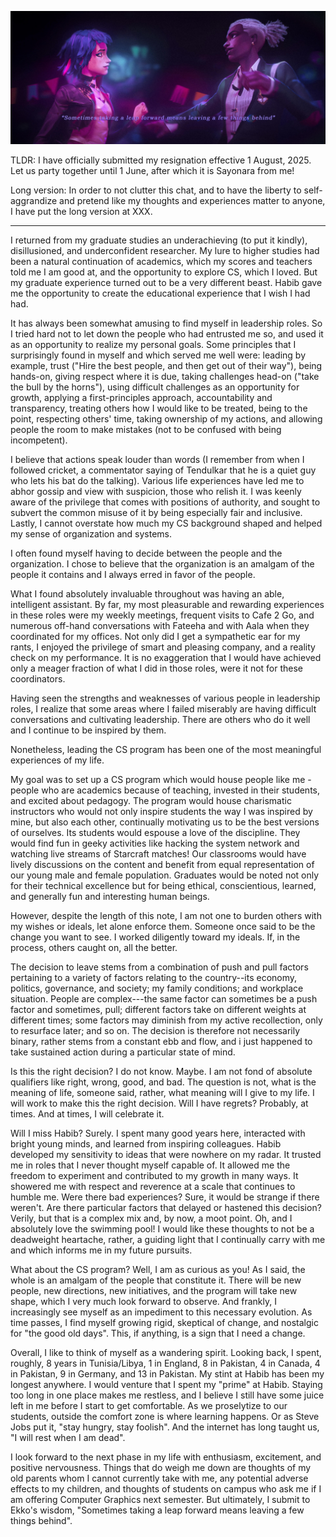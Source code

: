 [![Ekko and Jinx](/assets/images/leap.jpg)](https://www.reddit.com/r/arcane/comments/1hcbji2/i_made_that_by_myself_from_two_frames_of_ekko/)

TLDR: I have officially submitted my resignation effective 1 August, 2025. Let us party together until 1 June, after which it is Sayonara from me!

Long version: In order to not clutter this chat, and to have the liberty to self-aggrandize and pretend like my thoughts and experiences matter to anyone, I have put the long version at XXX.

--------------------------------------------------

I returned from my graduate studies an underachieving (to put it kindly), disillusioned, and underconfident researcher. My lure to higher studies had been a natural continuation of academics, which my scores and teachers told me I am good at, and the opportunity to explore CS, which I loved. But my graduate experience turned out to be a very different beast. Habib gave me the opportunity to create the educational experience that I wish I had had.

It has always been somewhat amusing to find myself in leadership roles. So I tried hard not to let down the people who had entrusted me so, and used it as an opportunity to realize my personal goals. Some principles that I surprisingly found in myself and which served me well were: leading by example, trust ("Hire the best people, and then get out of their way"), being hands-on, giving respect where it is due, taking challenges head-on ("take the bull by the horns"), using difficult challenges as an opportunity for growth, applying a first-principles approach, accountability and transparency, treating others how I would like to be treated, being to the point, respecting others' time, taking ownership of my actions, and allowing people the room to make mistakes (not to be confused with being incompetent).

I believe that actions speak louder than words (I remember from when I followed cricket, a commentator saying of Tendulkar that he is a quiet guy who lets his bat do the talking). Various life experiences have led me to abhor gossip and view with suspicion, those who relish it. I was keenly aware of the privilege that comes with positions of authority, and sought to subvert the common misuse of it by being especially fair and inclusive. Lastly, I cannot overstate how much my CS background shaped and helped my sense of organization and systems.

I often found myself having to decide between the people and the organization. I chose to believe that the organization is an amalgam of the people it contains and I always erred in favor of the people.

What I found absolutely invaluable throughout was having an able, intelligent assistant. By far, my most pleasurable and rewarding experiences in these roles were my weekly meetings, frequent visits to Cafe 2 Go, and numerous off-hand conversations with Fateeha and with Aala when they coordinated for my offices. Not only did I get a sympathetic ear for my rants, I enjoyed the privilege of smart and pleasing company, and a reality check on my performance. It is no exaggeration that I would have achieved only a meager fraction of what I did in those roles, were it not for these coordinators.

Having seen the strengths and weaknesses of various people in leadership roles, I realize that some areas where I failed miserably are having difficult conversations and cultivating leadership. There are others who do it well and I continue to be inspired by them.

Nonetheless, leading the CS program has been one of the most meaningful experiences of my life.

My goal was to set up a CS program which would house people like me - people who are academics because of teaching, invested in their students, and excited about pedagogy. The program would house charismatic instructors who would not only inspire students the way I was inspired by mine, but also each other, continually motivating us to be the best versions of ourselves. Its students would espouse a love of the discipline. They would find fun in geeky activities like hacking the system network and watching live streams of Starcraft matches! Our classrooms would have lively discussions on the content and benefit from equal representation of our young male and female population. Graduates would be noted not only for their technical excellence but for being ethical, conscientious, learned, and generally fun and interesting human beings.

However, despite the length of this note, I am not one to burden others with my wishes or ideals, let alone enforce them. Someone once said to be the change you want to see. I worked diligently toward my ideals. If, in the process, others caught on, all the better.

The decision to leave stems from a combination of push and pull factors pertaining to a variety of factors relating to the country--its economy, politics, governance, and society; my family conditions; and workplace situation. People are complex---the same factor can sometimes be a push factor and sometimes, pull; different factors take on different weights at different times; some factors may diminish from my active recollection, only to resurface later; and so on. The decision is therefore not necessarily binary, rather stems from a constant ebb and flow, and i just happened to take sustained action during a particular state of mind.

Is this the right decision? I do not know. Maybe. I am not fond of absolute qualifiers like right, wrong, good, and bad. The question is not, what is the meaning of life, someone said, rather, what meaning will I give to my life. I will work to make this the right decision. Will I have regrets? Probably, at times. And at times, I will celebrate it.

Will I miss Habib? Surely. I spent many good years here, interacted with bright young minds, and learned from inspiring colleagues. Habib developed my sensitivity to ideas that were nowhere on my radar. It trusted me in roles that I never thought myself capable of. It allowed me the freedom to experiment and contributed to my growth in many ways. It showered me with respect and reverence at a scale that continues to humble me. Were there bad experiences? Sure, it would be strange if there weren't. Are there particular factors that delayed or hastened this decision? Verily, but that is a complex mix and, by now, a moot point. Oh, and I absolutely love the swimming pool! I would like these thoughts to not be a deadweight heartache, rather, a guiding light that I continually carry with me and which informs me in my future pursuits.

What about the CS program? Well, I am as curious as you! As I said, the whole is an amalgam of the people that constitute it. There will be new people, new directions, new initiatives, and the program will take new shape, which I very much look forward to observe. And frankly, I increasingly see myself as an impediment to this necessary evolution. As time passes, I find myself growing rigid, skeptical of change, and nostalgic for "the good old days". This, if anything, is a sign that I need a change.

Overall, I like to think of myself as a wandering spirit. Looking back, I spent, roughly, 8 years in Tunisia/Libya, 1 in England, 8 in Pakistan, 4 in Canada, 4 in Pakistan, 9 in Germany, and 13 in Pakistan. My stint at Habib has been my longest anywhere. I would venture that I spent my "prime" at Habib. Staying too long in one place makes me restless, and I believe I still have some juice left in me before I start to get comfortable. As we proselytize to our students, outside the comfort zone is where learning happens. Or as Steve Jobs put it, "stay hungry, stay foolish". And the internet has long taught us, "I will rest when I am dead".

I look forward to the next phase in my life with enthusiasm, excitement, and positive nervousness. Things that do weigh me down are thoughts of my old parents whom I cannot currently take with me, any potential adverse effects to my children, and thoughts of students on campus who ask me if I am offering Computer Graphics next semester. But ultimately, I submit to Ekko's wisdom, "Sometimes taking a leap forward means leaving a few things behind".
